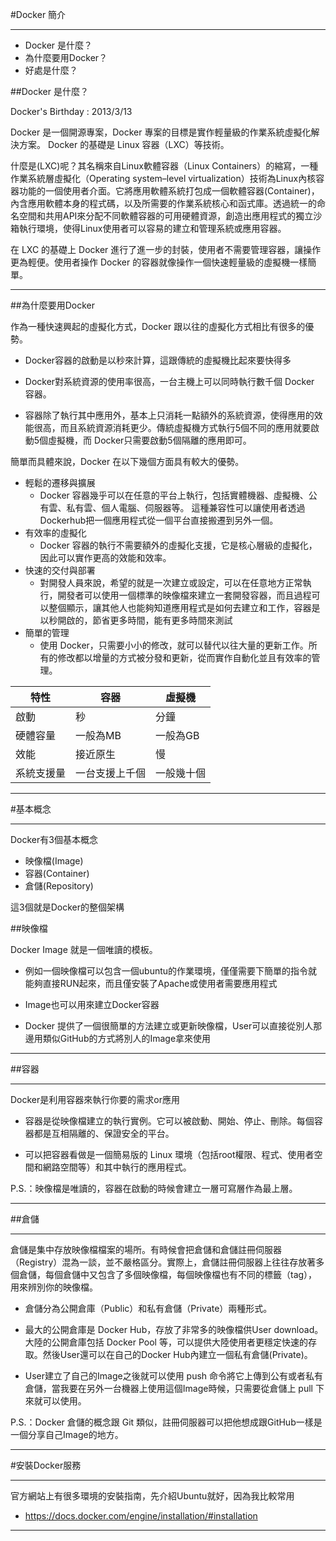 #Docker 簡介

---

- Docker 是什麼？
- 為什麼要用Docker？ 
- 好處是什麼？


##Docker 是什麼？

Docker's Birthday : 2013/3/13

Docker 是一個開源專案，Docker 專案的目標是實作輕量級的作業系統虛擬化解決方案。 Docker 的基礎是 Linux 容器（LXC）等技術。

什麼是(LXC)呢？其名稱來自Linux軟體容器（Linux Containers）的縮寫，一種作業系統層虛擬化（Operating system–level virtualization）技術為Linux內核容器功能的一個使用者介面。它將應用軟體系統打包成一個軟體容器(Container)，內含應用軟體本身的程式碼，以及所需要的作業系統核心和函式庫。透過統一的命名空間和共用API來分配不同軟體容器的可用硬體資源，創造出應用程式的獨立沙箱執行環境，使得Linux使用者可以容易的建立和管理系統或應用容器。

在 LXC 的基礎上 Docker 進行了進一步的封裝，使用者不需要管理容器，讓操作更為輕便。使用者操作 Docker 的容器就像操作一個快速輕量級的虛擬機一樣簡單。


---

##為什麼要用Docker


作為一種快速興起的虛擬化方式，Docker 跟以往的虛擬化方式相比有很多的優勢。

- Docker容器的啟動是以秒來計算，這跟傳統的虛擬機比起來要快得多

- Docker對系統資源的使用率很高，一台主機上可以同時執行數千個 Docker 容器。

- 容器除了執行其中應用外，基本上只消耗一點額外的系統資源，使得應用的效能很高，而且系統資源消耗更少。傳統虛擬機方式執行5個不同的應用就要啟動5個虛擬機，而 Docker只需要啟動5個隔離的應用即可。

簡單而具體來說，Docker 在以下幾個方面具有較大的優勢。



- 輕鬆的遷移與擴展
  - Docker 容器幾乎可以在任意的平台上執行，包括實體機器、虛擬機、公有雲、私有雲、個人電腦、伺服器等。 這種兼容性可以讓使用者透過Dockerhub把一個應用程式從一個平台直接搬遷到另外一個。
- 有效率的虛擬化
  - Docker 容器的執行不需要額外的虛擬化支援，它是核心層級的虛擬化，因此可以實作更高的效能和效率。
- 快速的交付與部署
  - 對開發人員來說，希望的就是一次建立或設定，可以在任意地方正常執行，開發者可以使用一個標準的映像檔來建立一套開發容器，而且過程可以整個顯示，讓其他人也能夠知道應用程式是如何去建立和工作，容器是以秒開啟的，節省更多時間，能有更多時間來測試
- 簡單的管理
  - 使用 Docker，只需要小小的修改，就可以替代以往大量的更新工作。所有的修改都以增量的方式被分發和更新，從而實作自動化並且有效率的管理。



|特性 | 容器 | 虛擬機|  
|-- | -- | --  
|啟動 | 秒 | 分鐘  
|硬體容量| 一般為MB | 一般為GB  
| 效能| 接近原生 | 慢 
|系統支援量 | 一台支援上千個 | 一般幾十個 

---

#基本概念

---

Docker有3個基本概念

- 映像檔(Image)
- 容器(Container)
- 倉儲(Repository)

這3個就是Docker的整個架構

##映像檔

Docker Image 就是一個唯讀的模板。

- 例如一個映像檔可以包含一個ubuntu的作業環境，僅僅需要下簡單的指令就能夠直接RUN起來，而且僅安裝了Apache或使用者需要應用程式

- Image也可以用來建立Docker容器

- Docker 提供了一個很簡單的方法建立或更新映像檔，User可以直接從別人那邊用類似GitHub的方式將別人的Image拿來使用


---

##容器

---

Docker是利用容器來執行你要的需求or應用

- 容器是從映像檔建立的執行實例。它可以被啟動、開始、停止、刪除。每個容器都是互相隔離的、保證安全的平台。

- 可以把容器看做是一個簡易版的 Linux 環境（包括root權限、程式、使用者空間和網路空間等）和其中執行的應用程式。

P.S.：映像檔是唯讀的，容器在啟動的時候會建立一層可寫層作為最上層。

---

##倉儲

---

倉儲是集中存放映像檔檔案的場所。有時候會把倉儲和倉儲註冊伺服器（Registry）混為一談，並不嚴格區分。實際上，倉儲註冊伺服器上往往存放著多個倉儲，每個倉儲中又包含了多個映像檔，每個映像檔也有不同的標籤（tag），用來辨別你的映像檔。

- 倉儲分為公開倉庫（Public）和私有倉儲（Private）兩種形式。

- 最大的公開倉庫是 Docker Hub，存放了非常多的映像檔供User download。 大陸的公開倉庫包括 Docker Pool 等，可以提供大陸使用者更穩定快速的存取。然後User還可以在自己的Docker Hub內建立一個私有倉儲(Private)。

- User建立了自己的Image之後就可以使用 push 命令將它上傳到公有或者私有倉儲，當我要在另外一台機器上使用這個Image時候，只需要從倉儲上 pull 下來就可以使用。

P.S.：Docker 倉儲的概念跟 Git 類似，註冊伺服器可以把他想成跟GitHub一樣是一個分享自己Image的地方。

---

#安裝Docker服務

---

官方網站上有很多環境的安裝指南，先介紹Ubuntu就好，因為我比較常用

- https://docs.docker.com/engine/installation/#installation

---


